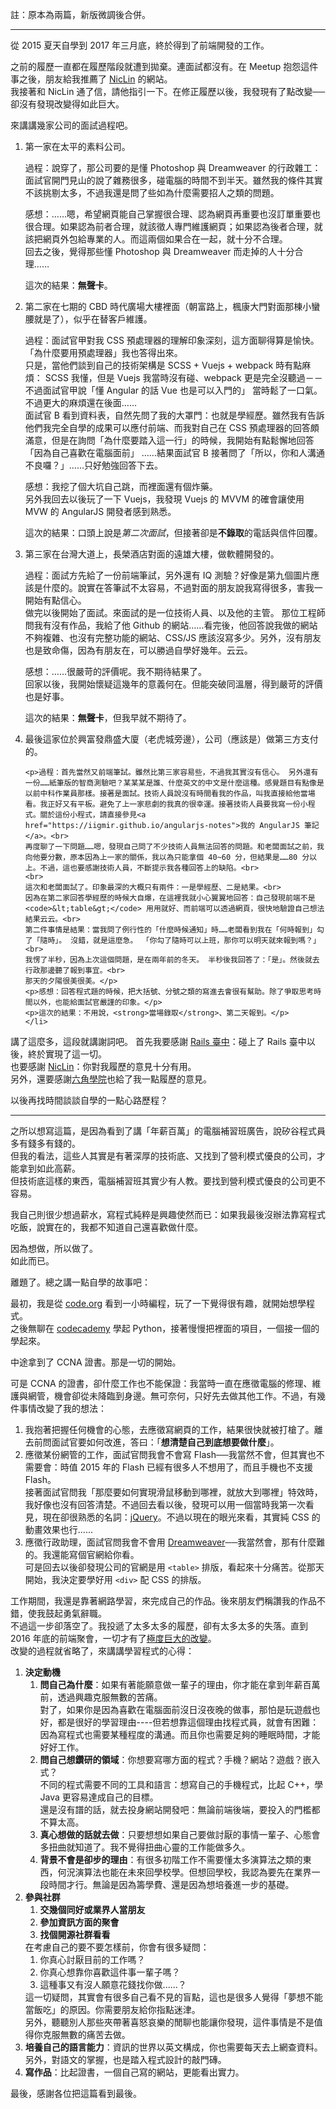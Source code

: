 註：原本為兩篇，新版微調後合併。

-----

<p>從 2015 夏天自學到 2017 年三月底，終於得到了前端開發的工作。</p>
<p>之前的履歷一直都在履歷階段就遭到拋棄。連面試都沒有。在 Meetup 抱怨這件事之後，朋友給我推薦了 <a href="http://blog.niclin.tw/">NicLin</a> 的網站。<br>
我接著和 NicLin 通了信，請他指引一下。在修正履歷以後，我發現有了點改變──卻沒有發現改變得如此巨大。</p>
<p>來講講幾家公司的面試過程吧。</p>
<ol>
    <li>
    <p>第一家在太平的素料公司。</p>
    <p>過程：說穿了，那公司要的是懂 Photoshop 與 Dreamweaver 的行政雜工：面試官開門見山的說了雜務很多，碰電腦的時間不到半天。雖然我的條件其實不該挑剔太多，不過我還是問了些如為什麼需要招人之類的問題。</p>
    <p>感想：……嗯，希望網頁能自己掌握很合理、認為網頁再重要也沒訂單重要也很合理。如果認為前者合理，就該徵人專門維護網頁；如果認為後者合理，就該把網頁外包給專業的人。而這兩個如果合在一起，就十分不合理。<br>
    回去之後，覺得那些懂 Photoshop 與 Dreamweaver 而走掉的人十分合理……</p>
    <p>這次的結果：<strong>無聲卡</strong>。</p>
    </li>
    <li>
    <p>第二家在七期的 CBD 時代廣場大樓裡面（朝富路上，楓康大門對面那棟小蠻腰就是了），似乎在替客戶維護。</p>
    <p>過程：面試官甲對我 CSS 預處理器的理解印象深刻，這方面聊得算是愉快。「為什麼要用預處理器」我也答得出來。<br>
    只是，當他們談到自己的技術架構是 SCSS + Vuejs + webpack 時有點麻煩： SCSS 我懂，但是 Vuejs 我當時沒有碰、webpack 更是完全沒聽過－－不過面試官甲說「懂 Angular 的話 Vue 也是可以入門的」 當時鬆了一口氣。<br>
    不過更大的麻煩還在後面……<br>
    面試官 B 看到資料表，自然先問了我的大罩門：也就是學經歷。雖然我有告訴他們我完全自學的成果可以應付前端、而我對自己在 CSS 預處理器的回答頗滿意，但是在詢問「為什麼要踏入這一行」的時候，我開始有點鬆懈地回答「因為自己喜歡在電腦面前」 ……結果面試官 B 接著問了「所以，你和人溝通不良囉？」……只好勉強回答下去。</p>
    <p>感想：我挖了個大坑自己跳，而裡面還有個炸藥。<br>
    另外我回去以後玩了一下 Vuejs，我發現 Vuejs 的 MVVM 的確會讓使用 MVW 的 AngularJS 開發者感到熟悉。</p>
    <p>這次的結果：口頭上說是<em>第二次面試</em>，但接著卻是<strong>不錄取</strong>的電話與信件回覆。</p>
    </li>
    <li>
    <p>第三家在台灣大道上，長榮酒店對面的遠雄大樓，做軟體開發的。</p>
    <p>過程：面試方先給了一份前端筆試，另外還有 IQ 測驗？好像是第九個圖片應該是什麼的。說實在答筆試不太容易，不過對面的朋友說我寫得很多，害我一開始有點信心。<br>
    做完以後開始了面試。來面試的是一位技術人員、以及他的主管。 那位工程師問我有沒有作品，我給了他 Github 的網站……看完後，他回答說我做的網站不夠複雜、也沒有完整功能的網站、CSS/JS 應該沒寫多少。另外，沒有朋友也是致命傷，因為有朋友在，可以勝過自學好幾年。云云。</p>
    <p>感想：……很嚴苛的評價呢。我不期待結果了。<br>
    回家以後，我開始懷疑這幾年的意義何在。但能突破同溫層，得到嚴苛的評價也是好事。</p>
    <p>這次的結果：<strong>無聲卡</strong>，但我早就不期待了。</p>
    </li>
    <li>
    <p>最後這家位於興富發鼎盛大廈（老虎城旁邊），公司（應該是）做第三方支付的。</p>

    <p>過程：首先當然又前端筆試。雖然比第三家容易些，不過我其實沒有信心。 另外還有一份……紙筆版的智商測驗吧？某某某是誰、什麼英文的中文是什麼這種。感覺題目有點像是以前中科作業員那樣。接著是面試。技術人員說沒有時間看我的作品，叫我直接給他當場看。我正好又有平板。避免了上一家悲劇的我真的很幸運。接著技術人員要我寫一份小程式。關於這份小程式，請直接參見<a href="https://iigmir.github.io/angularjs-notes">我的 AngularJS 筆記</a>。<br>
    再度聊了一下問題……嗯，發現自己問了不少技術人員無法回答的問題。和老闆面試之前，我向他要分數，原本因為上一家的關係，我以為只能拿個 40~60 分，但結果是……80 分以上。不過，這也要感謝技術人員，不斷提示我各種回答上的缺陷。<br>
    <br>
    這次和老闆面試了。印象最深的大概只有兩件：一是學經歷、二是結果。<br>
    因為在第二家回答學經歷的時候大自爆，在這裡我就小心翼翼地回答：自己發現前端不是 <code>&lt;table&gt;</code> 用用就好、而前端可以透過網頁，很快地驗證自己想法結果云云。<br>
    第二件事情是結果：當我問了例行性的「什麼時候通知」時……老闆看到我在「何時報到」勾了「隨時」。 沒錯，就是這麼急。 「你勾了隨時可以上班，那你可以明天就來報到嗎？」<br>
    我愣了半秒，因為上次這個問題，是在兩年前的冬天。 半秒後我回答了：「是」。然後就去行政那邊聽了報到事宜。<br>
    那天的夕陽很美很美。</p>
    <p>感想：回答程式題的時候，把大括號、分號之類的寫進去會很有幫助。除了爭取思考時間以外，也能給面試官嚴謹的印象。</p>
    <p>這次的結果：不用說，<strong>當場錄取</strong>、第二天報到。</p>
    </li>
</ol>

<p>講了這麼多，這段就講謝詞吧。 首先我要感謝 <a href="https://rails-taichung.com/">Rails 臺中</a>：碰上了 Rails 臺中以後，終於實現了這一切。<br>也要感謝 <a href="http://blog.niclin.tw/">NicLin</a>：你對我履歷的意見十分有用。<br>另外，還要感謝<a href="http://www.hexschool.com/">六角學院</a>也給了我一點履歷的意見。</p>
<p>以後再找時間談談自學的一點心路歷程？</p>

-----

<p>之所以想寫這篇，是因為看到了講「年薪百萬」的電腦補習班廣告，說矽谷程式員多有錢多有錢的。<br>
但我的看法，這些人其實是有著深厚的技術底、又找到了營利模式優良的公司，才能拿到如此高薪。<br>
但技術底這樣的東西，電腦補習班其實少有人教。要找到營利模式優良的公司更不容易。</p>
<p>我自己則很少想過薪水，寫程式純粹是興趣使然而已：如果我最後沒辦法靠寫程式吃飯，說實在的，我都不知道自己還喜歡做什麼。</p>
<p>因為想做，所以做了。<br>如此而已。</p>
<p>離題了。總之講一點自學的故事吧：</p>
<p>最初，我是從 <a href="https://code.org">code.org</a> 看到一小時編程，玩了一下覺得很有趣，就開始想學程式。<br>之後無聊在 <a href="https://www.codecademy.com/">codecademy</a> 學起 Python，接著慢慢把裡面的項目，一個接一個的學起來。</p>
<p>中途拿到了 CCNA 證書。那是一切的開始。</p>
<p>可是 CCNA 的證書，卻什麼工作也不能保證：我當時一直在應徵電腦的修理、維護與網管，機會卻從未降臨到身邊。無可奈何，只好先去做其他工作。不過，有幾件事情改變了我的想法：</p>
<ol>
	<li>我抱著把握任何機會的心態，去應徵寫網頁的工作，結果很快就被打槍了。離去前問面試官要如何改進，答曰：「<strong>想清楚自己到底想要做什麼</strong>」。</li>
	<li>應徵某份網管的工作，面試官問我會不會寫 Flash──我當然不會，但其實也不需要會：時值 2015 年的 Flash 已經有很多人不想用了，而且手機也不支援 Flash。<br>
	接著面試官問我「那麼要如何實現滑鼠移動到哪裡，就放大到哪裡」特效時，我好像也沒有回答清楚。不過回去看以後，發現可以用一個當時我第一次看見，現在卻很熟悉的名詞：<a href="https://jquery.com/">jQuery</a>。不過以現在的眼光來看，其實純 CSS 的動畫效果也行......</li>
	<li>應徵行政助理，面試官問我會不會用 <a href="https://www.adobe.com/products/dreamweaver.html">Dreamweaver</a>──我當然會，那有什麼難的。我還能寫個官網給你看。<br>
	可是回去以後卻發現公司的官網是用 <code>&lt;table&gt;</code> 排版，看起來十分痛苦。從那天開始，我決定要學好用 <code>&lt;div&gt;</code> 配 CSS 的排版。</li>
</ol>
<p>工作期間，我還是靠著網路學習，來完成自己的作品。後來朋友們稱讚我的作品不錯，使我鼓起勇氣辭職。<br>
不過這一步卻落空了。我投遞了太多太多的履歷，卻有太多太多的失落。直到 2016 年底的前端聚會，一切才有了<a href="https://iismmx-rails-blog.herokuapp.com/articles/21">極度巨大的改變</a>。<br>
改變的過程就省略了，來講講學習程式的心得：</p>
<ol>
	<li>
<strong>決定動機</strong>
	<ol>
		<li>
<strong>問自己為什麼</strong>：如果有著能願意做一輩子的理由，你才能在拿到年薪百萬前，透過興趣克服無數的苦痛。<br>
		對了，如果你是因為喜歡在電腦面前沒日沒夜晚的做事，那怕是玩遊戲也好，都是很好的學習理由----但若想靠這個理由找程式員，就會有困難：因為寫程式也需要某種程度的溝通。而且你也需要足夠的睡眠時間，才能好好工作。</li>
		<li>
<strong>問自己想鑽研的領域</strong>：你想要寫哪方面的程式？手機？網站？遊戲？嵌入式？<br>
		不同的程式需要不同的工具和語言：想寫自己的手機程式，比起 C++，學 Java 更容易達成自己的目標。<br>
		還是沒有譜的話，就去投身網站開發吧：無論前端後端，要投入的門檻都不算太高。</li>
		<li>
<strong>真心想做的話就去做</strong>：只要想想如果自己要做討厭的事情一輩子、心態會多扭曲就知道了。我不覺得扭曲心靈的工作能做多久。</li>
		<li>
<strong>背景不會是卻步的理由</strong>：有很多初階工作不需要懂太多演算法之類的東西，何況演算法也能在未來回學校學。但想回學校，我認為要先在業界一段時間才行。無論是因為籌學費、還是因為想培養進一步的基礎。</li>
	</ol>
	</li>
	<li>
<strong>參與社群</strong>
	<ol>
		<li><strong>交幾個同好或業界人當朋友</strong></li>
		<li><strong>參加資訊方面的聚會</strong></li>
		<li><strong>找個開源社群看看</strong></li>
	</ol>
	在考慮自己的要不要怎樣前，你會有很多疑問：
	<ol>
		<li>你真心討厭目前的工作嗎？</li>
		<li>你真心想靠你喜歡這件事一輩子嗎？</li>
		<li>這種事又有沒人願意花錢找你做......？</li>
	</ol>
	這一切疑問，其實會有很多自己看不見的盲點，這也是很多人覺得「夢想不能當飯吃」的原因。你需要朋友給你指點迷津。<br>
	另外，聽聽別人那些夾帶著喜怒哀樂的閒聊也能讓你發現，這件事情是不是值得你克服無數的痛苦去做。</li>
	<li>
<strong>培養自己的語言能力</strong>：資訊的世界以英文構成，你也需要每天去上網查資料。另外，對語文的掌握，也是踏入程式設計的敲門磚。</li>
	<li>
<strong>寫作品</strong>：比起證書，一個自己寫的網站，更能看出實力。</li>
</ol>
<p>最後，感謝各位把這篇看到最後。</p>